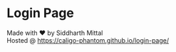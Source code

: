 # Login Page
Made with :heart: by Siddharth Mittal <br>
Hosted @ https://caligo-phantom.github.io/login-page/
